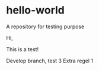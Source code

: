 # hello-world
A repository for testing purpose

Hi,

This is a test!

Develop branch, test 3
Extra regel 1
